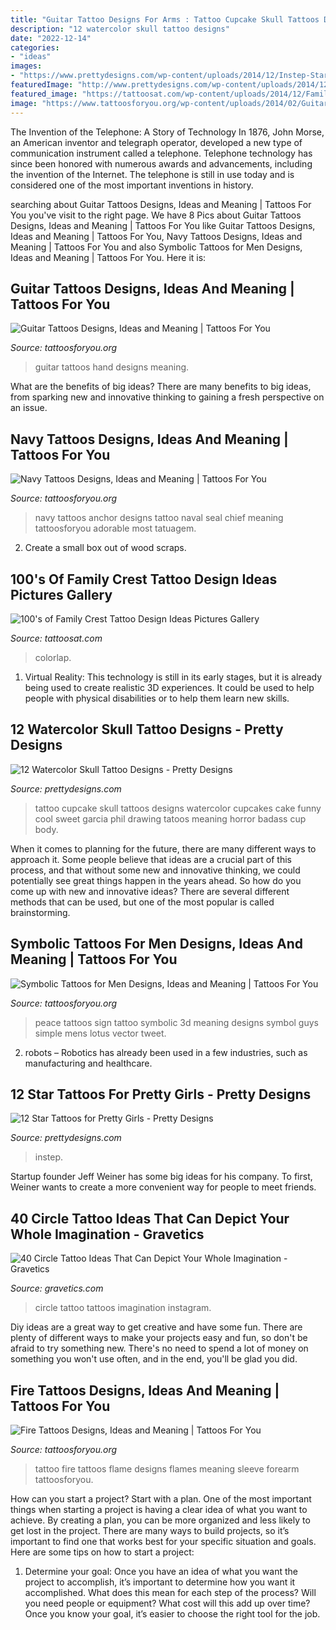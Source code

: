 ```yaml
---
title: "Guitar Tattoo Designs For Arms : Tattoo Cupcake Skull Tattoos Designs Watercolor Cupcakes Cake Funny Cool Sweet Garcia Phil Drawing Tatoos Meaning Horror Badass Cup Body"
description: "12 watercolor skull tattoo designs"
date: "2022-12-14"
categories:
- "ideas"
images:
- "https://www.prettydesigns.com/wp-content/uploads/2014/12/Instep-Star-Tattoo.jpg"
featuredImage: "http://www.prettydesigns.com/wp-content/uploads/2014/12/Skull-Cupcake-Tattoo.jpg"
featured_image: "https://tattoosat.com/wp-content/uploads/2014/12/Family-Crest-5.jpg"
image: "https://www.tattoosforyou.org/wp-content/uploads/2014/02/Guitar-Tattoos-on-Hand.jpg"
---
```



The Invention of the Telephone: A Story of Technology
In 1876, John Morse, an American inventor and telegraph operator, developed a new type of communication instrument called a telephone. Telephone technology has since been honored with numerous awards and advancements, including the invention of the Internet. The telephone is still in use today and is considered one of the most important inventions in history.

	

		
searching about Guitar Tattoos Designs, Ideas and Meaning | Tattoos For You you've visit to the right page. We have 8 Pics about Guitar Tattoos Designs, Ideas and Meaning | Tattoos For You like Guitar Tattoos Designs, Ideas and Meaning | Tattoos For You, Navy Tattoos Designs, Ideas and Meaning | Tattoos For You and also Symbolic Tattoos for Men Designs, Ideas and Meaning | Tattoos For You. Here it is:
		
    
## Guitar Tattoos Designs, Ideas And Meaning | Tattoos For You

<img loading=lazy src="https://www.tattoosforyou.org/wp-content/uploads/2014/02/Guitar-Tattoos-on-Hand.jpg" onerror="this.onerror=null;this.src='https://tse4.mm.bing.net/th?id=OIP.45zF-aH09T0mEGWnT1GlfwHaJ4&amp;pid=15.1';" alt="Guitar Tattoos Designs, Ideas and Meaning | Tattoos For You">

_Source: tattoosforyou.org_

>guitar tattoos hand designs meaning. 

	

What are the benefits of big ideas?
There are many benefits to big ideas, from sparking new and innovative thinking to gaining a fresh perspective on an issue.

    
## Navy Tattoos Designs, Ideas And Meaning | Tattoos For You

<img loading=lazy src="http://www.tattoosforyou.org/wp-content/uploads/2013/10/Navy-Anchor-Tattoos-Designs-526x1024.jpg" onerror="this.onerror=null;this.src='https://tse2.mm.bing.net/th?id=OIP.UpV4GtKJa-6s55utpVPn6wHaOa&amp;pid=15.1';" alt="Navy Tattoos Designs, Ideas and Meaning | Tattoos For You">

_Source: tattoosforyou.org_

>navy tattoos anchor designs tattoo naval seal chief meaning tattoosforyou adorable most tatuagem. 

	

2. Create a small box out of wood scraps.

    
## 100&#039;s Of Family Crest Tattoo Design Ideas Pictures Gallery

<img loading=lazy src="https://tattoosat.com/wp-content/uploads/2014/12/Family-Crest-5.jpg" onerror="this.onerror=null;this.src='https://tse3.mm.bing.net/th?id=OIP.x6ia9VA-vsUvmQmSv5WhZAHaKE&amp;pid=15.1';" alt="100&#039;s of Family Crest Tattoo Design Ideas Pictures Gallery">

_Source: tattoosat.com_

>colorlap. 

	

1. Virtual Reality: This technology is still in its early stages, but it is already being used to create realistic 3D experiences. It could be used to help people with physical disabilities or to help them learn new skills.

    
## 12 Watercolor Skull Tattoo Designs - Pretty Designs

<img loading=lazy src="http://www.prettydesigns.com/wp-content/uploads/2014/12/Skull-Cupcake-Tattoo.jpg" onerror="this.onerror=null;this.src='https://tse3.mm.bing.net/th?id=OIP.g-_SGCJYts3PKa4ErxqF_wHaMd&amp;pid=15.1';" alt="12 Watercolor Skull Tattoo Designs - Pretty Designs">

_Source: prettydesigns.com_

>tattoo cupcake skull tattoos designs watercolor cupcakes cake funny cool sweet garcia phil drawing tatoos meaning horror badass cup body. 

	

When it comes to planning for the future, there are many different ways to approach it. Some people believe that ideas are a crucial part of this process, and that without some new and innovative thinking, we could potentially see great things happen in the years ahead. So how do you come up with new and innovative ideas? There are several different methods that can be used, but one of the most popular is called brainstorming.

    
## Symbolic Tattoos For Men Designs, Ideas And Meaning | Tattoos For You

<img loading=lazy src="https://www.tattoosforyou.org/wp-content/uploads/2017/10/Symbolic-Tattoos-for-Men.jpg" onerror="this.onerror=null;this.src='https://tse3.mm.bing.net/th?id=OIP.q92xC0qhau_4nAZLwRKp_AHaHa&amp;pid=15.1';" alt="Symbolic Tattoos for Men Designs, Ideas and Meaning | Tattoos For You">

_Source: tattoosforyou.org_

>peace tattoos sign tattoo symbolic 3d meaning designs symbol guys simple mens lotus vector tweet. 

	

2. robots – Robotics has already been used in a few industries, such as manufacturing and healthcare.

    
## 12 Star Tattoos For Pretty Girls - Pretty Designs

<img loading=lazy src="https://www.prettydesigns.com/wp-content/uploads/2014/12/Instep-Star-Tattoo.jpg" onerror="this.onerror=null;this.src='https://tse3.mm.bing.net/th?id=OIP.qgfvNbsCF936kEU423GwwwAAAA&amp;pid=15.1';" alt="12 Star Tattoos for Pretty Girls - Pretty Designs">

_Source: prettydesigns.com_

>instep. 

	

Startup founder Jeff Weiner has some big ideas for his company. To first, Weiner wants to create a more convenient way for people to meet friends.

    
## 40 Circle Tattoo Ideas That Can Depict Your Whole Imagination - Gravetics

<img loading=lazy src="https://www.gravetics.com/wp-content/uploads/2017/07/Stunning-Sunrise-Miniature-Circle-Tattoo.jpg" onerror="this.onerror=null;this.src='https://tse1.mm.bing.net/th?id=OIP.nBAghVYD_4mjpcrGRTZr2QHaJS&amp;pid=15.1';" alt="40 Circle Tattoo Ideas That Can Depict Your Whole Imagination - Gravetics">

_Source: gravetics.com_

>circle tattoo tattoos imagination instagram. 

	

Diy ideas are a great way to get creative and have some fun. There are plenty of different ways to make your projects easy and fun, so don't be afraid to try something new. There's no need to spend a lot of money on something you won't use often, and in the end, you'll be glad you did.

    
## Fire Tattoos Designs, Ideas And Meaning | Tattoos For You

<img loading=lazy src="http://www.tattoosforyou.org/wp-content/uploads/2016/05/Tattoo-Fire.jpg" onerror="this.onerror=null;this.src='https://tse1.mm.bing.net/th?id=OIP.WlPwWCRO4QWMp-DP_FuKVwHaJ4&amp;pid=15.1';" alt="Fire Tattoos Designs, Ideas and Meaning | Tattoos For You">

_Source: tattoosforyou.org_

>tattoo fire tattoos flame designs flames meaning sleeve forearm tattoosforyou. 

	

How can you start a project?
Start with a plan. One of the most important things when starting a project is having a clear idea of what you want to achieve. By creating a plan, you can be more organized and less likely to get lost in the project. There are many ways to build projects, so it’s important to find one that works best for your specific situation and goals. Here are some tips on how to start a project: 
1. Determine your goal: Once you have an idea of what you want the project to accomplish, it’s important to determine how you want it accomplished. What does this mean for each step of the process? Will you need people or equipment? What cost will this add up over time? Once you know your goal, it’s easier to choose the right tool for the job.


